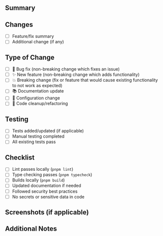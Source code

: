 ## Summary
<!-- Brief description of what this PR accomplishes and why -->

## Changes
- [ ] Feature/fix summary
- [ ] Additional change (if any)

## Type of Change
- [ ] 🐛 Bug fix (non-breaking change which fixes an issue)
- [ ] ✨ New feature (non-breaking change which adds functionality)
- [ ] 💥 Breaking change (fix or feature that would cause existing functionality to not work as expected)
- [ ] 📚 Documentation update
- [ ] 🔧 Configuration change
- [ ] 🧹 Code cleanup/refactoring

## Testing
- [ ] Tests added/updated (if applicable)
- [ ] Manual testing completed
- [ ] All existing tests pass

## Checklist
- [ ] Lint passes locally (`pnpm lint`)
- [ ] Type checking passes (`pnpm typecheck`)
- [ ] Builds locally (`pnpm build`)
- [ ] Updated documentation if needed
- [ ] Followed security best practices
- [ ] No secrets or sensitive data in code

## Screenshots (if applicable)
<!-- Add screenshots or GIFs to demonstrate changes -->

## Additional Notes
<!-- Any additional information, context, or screenshots -->